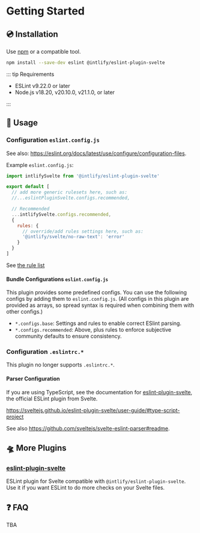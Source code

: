 # Getting Started

## :cd: Installation

Use [npm](https://www.npmjs.com/) or a compatible tool.

```sh
npm install --save-dev eslint @intlify/eslint-plugin-svelte
```

::: tip Requirements

- ESLint v9.22.0 or later
- Node.js v18.20, v20.10.0, v21.1.0, or later

:::

## :rocket: Usage

### Configuration `eslint.config.js`

See also: <https://eslint.org/docs/latest/use/configure/configuration-files>.

Example `eslint.config.js`:

```js
import intlifySvelte from '@intlify/eslint-plugin-svelte'

export default [
  // add more generic rulesets here, such as:
  //...eslintPluginSvelte.configs.recommended,

  // Recommended
  ...intlifySvelte.configs.recommended,
  {
    rules: {
      // override/add rules settings here, such as:
      '@intlify/svelte/no-raw-text': 'error'
    }
  }
]
```

See [the rule list](./rules/README.md)

#### Bundle Configurations `eslint.config.js`

This plugin provides some predefined configs. You can use the following configs by adding them to `eslint.config.js`. (All configs in this plugin are provided as arrays, so spread syntax is required when combining them with other configs.)

- `*.configs.base`: Settings and rules to enable correct ESlint parsing.
- `*.configs.recommended`: Above, plus rules to enforce subjective community defaults to ensure consistency.

### Configuration `.eslintrc.*`

This plugin no longer supports `.eslintrc.*`.

#### Parser Configuration

If you are using TypeScript, see the documentation for [eslint-plugin-svelte], the official ESLint plugin from Svelte.

<https://sveltejs.github.io/eslint-plugin-svelte/user-guide/#type-script-project>

See also <https://github.com/sveltejs/svelte-eslint-parser#readme>.

[eslint-plugin-svelte]: https://sveltejs.github.io/eslint-plugin-svelte/

## 🛸 More Plugins

### [eslint-plugin-svelte]

ESLint plugin for Svelte compatible with `@intlify/eslint-plugin-svelte`.
Use it if you want ESLint to do more checks on your Svelte files.

## :question: FAQ

TBA
